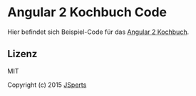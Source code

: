 # Angular 2 Kochbuch Code

Hier befindet sich Beispiel-Code für das [Angular 2 Kochbuch](https://leanpub.com/angular2kochbuch).

## Lizenz

MIT

Copyright (c) 2015 [JSperts](https://jsperts.de)

